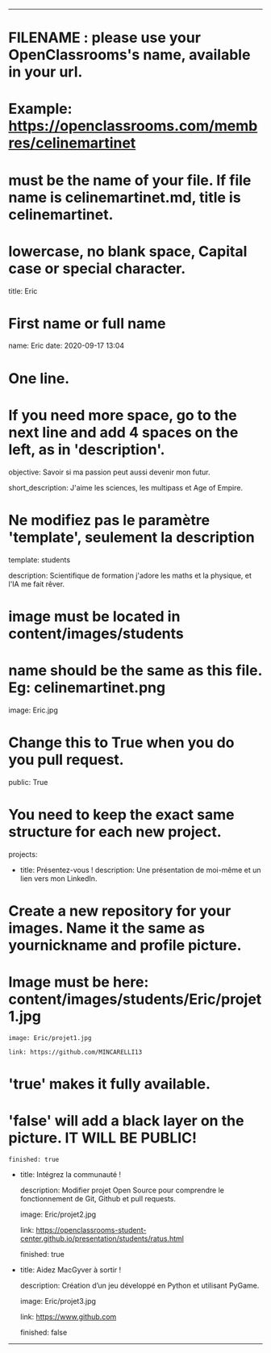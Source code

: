 ---

# FILENAME : please use your OpenClassrooms's name, available in your url.
# Example: https://openclassrooms.com/membres/celinemartinet
# must be the name of your file. If file name is celinemartinet.md, title is celinemartinet.
# lowercase, no blank space, Capital case or special character.
title: Eric

# First name or full name
name: Eric
date: 2020-09-17 13:04

# One line.
# If you need more space, go to the next line and add 4 spaces on the left, as in 'description'.
objective: Savoir si ma passion peut aussi devenir mon futur.


short_description: J'aime les sciences, les multipass et Age of Empire.


# Ne modifiez pas le paramètre 'template', seulement la description

template: students

description:
    Scientifique de formation j'adore les maths et la physique, et l'IA me fait rêver.

    
# image must be located in content/images/students
# name should be the same as this file. Eg: celinemartinet.png

image: Eric.jpg

# Change this to True when you do you pull request.

public: True


# You need to keep the exact same structure for each new project.
projects:
  - title: Présentez-vous !
    description: Une présentation de moi-même et un lien vers mon LinkedIn.

# Create a new repository for your images. Name it the same as yournickname and profile picture.

# Image must be here: content/images/students/Eric/projet1.jpg

    image: Eric/projet1.jpg

    link: https://github.com/MINCARELLI13

# 'true' makes it fully available.

# 'false' will add a black layer on the picture. IT WILL BE PUBLIC!

    finished: true

  - title: Intégrez la communauté !

    description: Modifier projet Open Source pour comprendre le fonctionnement de Git, Github et pull requests. 

    image: Eric/projet2.jpg

    link: https://openclassrooms-student-center.github.io/presentation/students/ratus.html

    finished: true

  - title: Aidez MacGyver à sortir !

    description: Création d’un jeu développé en Python et utilisant PyGame.

    image: Eric/projet3.jpg

    link: https://www.github.com

    finished: false

---